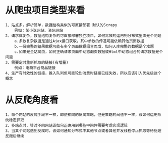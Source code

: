 # 从爬虫项目类型来看
    1、站点多，解析简单，数据结构类似的可直接部署 默认的Scrapy
        例如：某小说网站、资讯网站        
    2、请求体复杂，数据结构复杂的可直接部署独立项目，如何高效的运用到分布式里面是个问题
        a.多数复杂数据是通过Ajax接口获取，其中参数的传递可能依赖其他页面数据
        b.一份完整的结果数据可能有多个页面数据组合而成，如何入库完整的数据是个难题
        c.如果是全站爬虫，如何正确请求页面中动态翻页数据或Html中动态组合的请求数据是个问题
    3、需要定时重新抓取的链接(有增量)
        例如：电商平台商品链接
    4、生产有时效性的链接，推入队列但可能轮到消费时链接已经失效，所以应该引入优先级这个概念

# 从反爬角度看
    1、每个网站的反爬手段不一样，即使相同的反爬策略，但是策略的阀值不一样，该如何运用系统稳定抓取
    2、多站点时，针对不同网站该如何正确用到哪些中间件需要考虑实现逻辑
    3、当某个网站遇到反爬时，该如何通知分布式中其他节点或者其他并发线程停止抓取等待处理反爬后继续